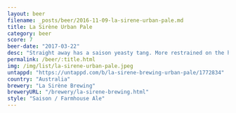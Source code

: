 ```yaml
---
layout: beer
filename: _posts/beer/2016-11-09-la-sirene-urban-pale.md
title: La Sirène Urban Pale
category: beer
score: 7
beer-date: "2017-03-22"
desc: "Straight away has a saison yeasty tang. More restrained on the hops than I expected from a pale. Light, refreshing and easy to drink, just not what I expected"
permalink: /beer/:title.html
img: /img/list/la-sirene-urban-pale.jpeg
untappd: "https://untappd.com/b/la-sirene-brewing-urban-pale/1772834"
country: "Australia"
brewery: "La Sirène Brewing"
breweryURL: "/brewery/la-sirene-brewing.html"
style: "Saison / Farmhouse Ale"
---
```


